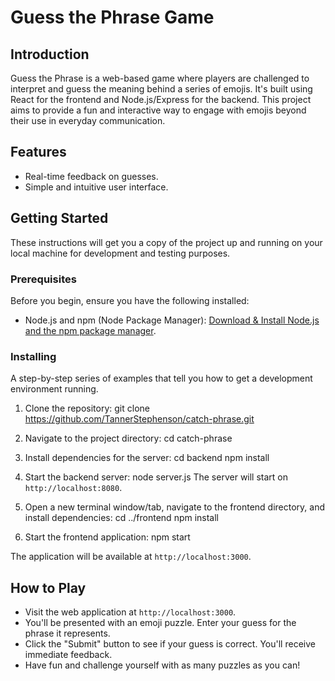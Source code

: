 # Guess the Phrase Game

## Introduction

Guess the Phrase is a web-based game where players are challenged to interpret and guess the meaning behind a series of emojis. It's built using React for the frontend and Node.js/Express for the backend. This project aims to provide a fun and interactive way to engage with emojis beyond their use in everyday communication.

## Features

- Real-time feedback on guesses.
- Simple and intuitive user interface.

## Getting Started

These instructions will get you a copy of the project up and running on your local machine for development and testing purposes.

### Prerequisites

Before you begin, ensure you have the following installed:
- Node.js and npm (Node Package Manager): [Download & Install Node.js and the npm package manager](https://nodejs.org/en/download/).

### Installing

A step-by-step series of examples that tell you how to get a development environment running.

1. Clone the repository:
git clone https://github.com/TannerStephenson/catch-phrase.git

2. Navigate to the project directory:
cd catch-phrase

3. Install dependencies for the server:
cd backend
npm install

4. Start the backend server:
node server.js
The server will start on `http://localhost:8080`.

5. Open a new terminal window/tab, navigate to the frontend directory, and install dependencies:
cd ../frontend
npm install

6. Start the frontend application:
npm start

The application will be available at `http://localhost:3000`.

## How to Play

- Visit the web application at `http://localhost:3000`.
- You'll be presented with an emoji puzzle. Enter your guess for the phrase it represents.
- Click the "Submit" button to see if your guess is correct. You'll receive immediate feedback.
- Have fun and challenge yourself with as many puzzles as you can!
